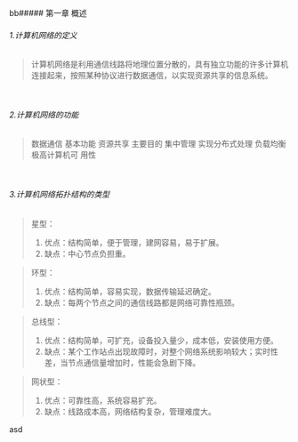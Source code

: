 bb##### 第一章 概述

###### 1.计算机网络的定义

> 计算机网络是利用通信线路将地理位置分散的，具有独立功能的许多计算机连接起来，按照某种协议进行数据通信，以实现资源共享的信息系统。

</br>

###### 2.计算机网络的功能

> 数据通信 基本功能
> 资源共享 主要目的
> 集中管理 实现分布式处理
> 负载均衡 极高计算机可 用性

</br>

###### 3.计算机网络拓扑结构的类型

> 星型：
>
> 1.  优点：结构简单，便于管理，建网容易，易于扩展。
> 2.  缺点：中心节点负担重。

> 环型：
>
> 1.  优点：结构简单，容易实现，数据传输延迟确定。
> 2.  缺点：每两个节点之间的通信线路都是网络可靠性瓶颈。

> 总线型：
>
> 1.  优点：结构简单，可扩充，设备投入量少，成本低，安装使用方便。
> 2.  缺点：某个工作站点出现故障时，对整个网络系统影响较大；实时性差，当节点通信量增加时，性能会急剧下降。

> 网状型：
>
> 1.  优点：可靠性高，系统容易扩充。
> 2.  缺点：线路成本高，网络结构复杂，管理难度大。

asd

</br>
